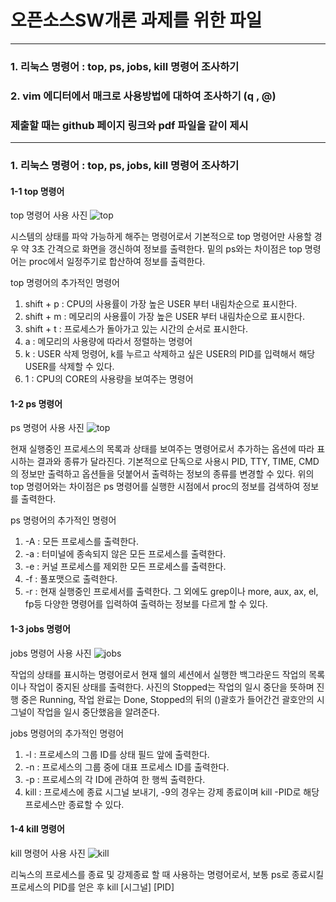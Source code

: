 # 오픈소스SW개론 과제를 위한 파일
---
### 1. 리눅스 명령어 : top, ps, jobs, kill 명령어 조사하기
### 2. vim 에디터에서 매크로 사용방법에 대하여 조사하기 (q , @)
### 제출할 때는 github 페이지 링크와 pdf 파일을 같이 제시
---

### 1. 리눅스 명령어 : top, ps, jobs, kill 명령어 조사하기

#### 1-1 top 명령어
top 명령어 사용 사진
![top](https://user-images.githubusercontent.com/95165994/171168093-84c05081-f932-457c-aac6-cd7a64a1ca57.png)

시스템의 상태를 파악 가능하게 해주는 명령어로서 기본적으로 top 명령어만 사용할 경우 약 3초 간격으로 화면을 갱신하여 정보를 출력한다.
밑의 ps와는 차이점은 top 명령어는 proc에서 일정주기로 합산하여 정보를 출력한다.

top 명령어의 추가적인 명령어 
1) shift + p : CPU의 사용률이 가장 높은 USER 부터 내림차순으로 표시한다.
2) shift + m : 메모리의 사용률이 가장 높은 USER 부터 내림차순으로 표시한다.
3) shift + t : 프로세스가 돌아가고 있는 시간의 순서로 표시한다.
4) a : 메모리의 사용량에 따라서 정렬하는 명령어
5) k : USER 삭제 멍령어, k를 누르고 삭제하고 싶은 USER의 PID를 입력해서 해당 USER를 삭제할 수 있다.
6) 1 : CPU의 CORE의 사용량을 보여주는 명령어

#### 1-2 ps 명령어
ps 명령어 사용 사진
![top](https://user-images.githubusercontent.com/95165994/171170847-ae228acb-71f5-4b98-8c32-45be2d1f5719.png)

현재 실행중인 프로세스의 목록과 상태를 보여주는 명령어로서 추가하는 옵션에 따라 표시하는 결과와 종류가 달라진다. 기본적으로 단독으로 사용시 PID, TTY, TIME, CMD의 정보만 출력하고 옵션들을 덧붙어서 출력하는 정보의 종류를 변경할 수 있다.
위의 top 명령어와는 차이점은 ps 명령어를 실행한 시점에서 proc의 정보를 검색하여 정보를 출력한다.

ps 명령어의 추가적인 명령어
1) -A : 모든 프로세스를 출력한다.
2) -a : 터미널에 종속되지 않은 모든 프로세스를 출력한다.
3) -e : 커널 프로세스를 제외한 모든 프로세스를 출력한다.
4) -f : 풀포맷으로 출력한다.
5) -r : 현재 실행중인 프로세서를 출력한다.
그 외에도 grep이나 more, aux, ax, el, fp등 다양한 명령어를 입력하여 출력하는 정보를 다르게 할 수 있다.

#### 1-3 jobs 명령어
jobs 명령어 사용 사진
![jobs](https://user-images.githubusercontent.com/95165994/171172920-edeb1085-175d-4c27-8de1-4586ae20598a.png)

작업의 상태를 표시하는 명령어로서 현재 쉘의 셰션에서 실행한 백그라운드 작업의 목록이나 작업이 중지된 상태를  출력한다.
사진의 Stopped는 작업의 일시 중단을 뜻하며 진행 중은 Running, 작업 완료는 Done, Stopped의 뒤의 ()괄호가 들어간건 괄호안의 시그널이 작업을 일시 중단했음을 알려준다.

jobs 명령어의 추가적인 명령어
1) -l : 프로세스의 그룹 ID를 상태 필드 앞에 출력한다.
2) -n : 프로세스의 그룹 중에 대표 프로세스 ID를 출력한다.
3) -p : 프로세스의 각 ID에 관하여 한 행씩 출력한다.
4) kill : 프로세스에 종료 시그널 보내기, -9의 경우는 강제 종료이며 kill -PID로 해당 프로세스만 종료할 수 있다.

#### 1-4 kill 명령어
kill 명령어 사용 사진
![kill](https://user-images.githubusercontent.com/95165994/171177639-fd40388d-6468-473f-af52-77219e320349.png)

리눅스의 프로세스를 종료 및 강제종료 할 때 사용하는 명령어로서, 보통 ps로 종료시킬 프로세스의 PID를 얻은 후 kill [시그널] [PID] 
